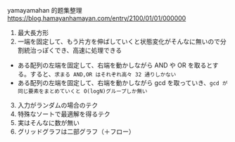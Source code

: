 yamayamahan 的题集整理
https://blog.hamayanhamayan.com/entry/2100/01/01/000000

1. 最大長方形
2. 一端を固定して、もう片方を伸ばしていくと状態変化がそんなに無いので分割統治っぽくでき、高速に処理できる

- ある配列の左端を固定して、右端を動かしながら AND や OR を取るとする。すると、`求まる AND,OR はそれぞれ高々 32 通りしかない`
- ある配列の左端を固定して、右端を動かしながら gcd を取っていき、`gcd が同じ要素をまとめていくと O(logN)グループしか無い`

3. 入力がランダムの場合のテク
4. 特殊なソートで最適解を得るテク
5. 実はそんなに数が無い
6. グリッドグラフは二部グラフ（＋フロー）
